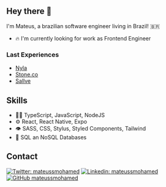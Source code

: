 ## Hey there 👋

I'm Mateus, a brazilian software engineer living in Brazil! :brazil:

- 🔥 I'm currently looking for work as Frontend Engineer

### Last Experiences
- [Nyla](https://nyla.app)
- [Stone.co](https://stone.com.br)
- [Sallve](https://sallve.com.br)

## Skills
- 👨‍💻 TypeScript, JavaScript, NodeJS
- ⚙️ React, React Native, Expo
- 👁️ SASS, CSS, Stylus, Styled Components, Tailwind
- 💽 SQL an NoSQL Databases

## Contact

[![Twitter: mateussmohamed](https://img.shields.io/twitter/follow/mateussmohamed?style=social)](https://twitter.com/mateussmohamed)
[![Linkedin: mateussmohamed](https://img.shields.io/badge/-mateussmohamed-blue?style=flat-square&logo=Linkedin&logoColor=white&link=https://www.linkedin.com/in/mateussantana)](https://www.linkedin.com/in/mateussantana)
[![GitHub mateussmohamed](https://img.shields.io/github/followers/mateussmohamed?label=follow&style=social)](https://github.com/mateussmohamed)
